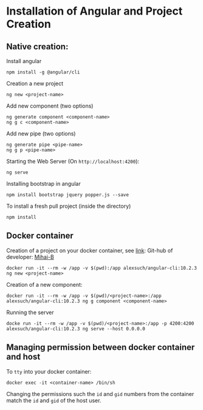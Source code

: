# Installation of Angular and Project Creation
## Native creation:
Install angular
```console
npm install -g @angular/cli
```
Creation a new project
```console
ng new <project-name>
```
Add new component (two options)
```console
ng generate component <component-name>
ng g c <component-name>
```
Add new pipe (two options)
```console
ng generate pipe <pipe-name>
ng g p <pipe-name>
```
Starting the Web Server (On `http://localhost:4200`):
```console
ng serve
```
Installing bootstrap in angular
```console
npm install bootstrap jquery popper.js --save
```
To install a fresh pull project (inside the directory)
```
npm install
```

## Docker container
Creation of a project on your docker container, see [link](https://hub.docker.com/r/alexsuch/angular-cli):
Git-hub of developer: [Mihai-B](https://github.com/Mihai-B/angular-cli-docker)
```console
docker run -it --rm -w /app -v $(pwd):/app alexsuch/angular-cli:10.2.3 ng new <project-name>
```
Creation of a new component:
```console
docker run -it --rm -w /app -v $(pwd)/<project-name>:/app alexsuch/angular-cli:10.2.3 ng g component <component-name>
```
Running the server 
```console
docke run -it --rm -w /app -v $(pwd)/<project-name>:/app -p 4200:4200 alexsuch/angular-cli:10.2.3 ng serve --host 0.0.0.0
```

## Managing permission between docker container and host
To `tty` into your docker container:
```console
docker exec -it <container-name> /bin/sh
```
Changing the permissions such the `id` and `gid` numbers from the container match the `id` and `gid` of the host user.
